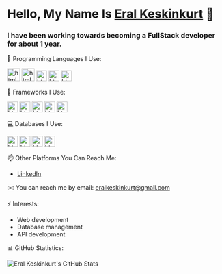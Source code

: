# Hello, My Name Is [Eral Keskinkurt](https://github.com/TamperMonkeyUpp) 👋

### I have been working towards becoming a FullStack developer for about 1 year.

🌱 Programming Languages I Use:

<img src="https://www.svgrepo.com/show/452228/html-5.svg" width="30" height="30" alt="html" />  <img src="https://www.svgrepo.com/show/452185/css-3.svg" width="30" height="30" alt="html" />  <img src="https://www.svgrepo.com/show/353925/javascript.svg" width="25" height="25" alt="html" />  <img src="https://www.svgrepo.com/show/452075/node-js.svg" width="25" height="25" alt="html" />  <img src="https://www.svgrepo.com/show/452088/php.svg" width="25" height="25" alt="html" />

🔧 Frameworks I Use:

<img src="https://www.svgrepo.com/show/373940/nuxt.svg" width="25" height="25" alt="html" />  <img src="https://www.svgrepo.com/show/306466/next-dot-js.svg" width="25" height="25" alt="html" />  <img src="https://www.svgrepo.com/show/374118/tailwind.svg" width="25" height="25" alt="html" />  <img src="https://www.svgrepo.com/show/353498/bootstrap.svg" width="25" height="25" alt="html" />  <img src="https://www.svgrepo.com/show/452130/vue.svg" width="25" height="25" alt="html" />

💻 Databases I Use:

<img src="https://www.svgrepo.com/show/331488/mongodb.svg" width="25" height="25" alt="html" />  <img src="https://www.svgrepo.com/show/373848/mysql.svg" width="25" height="25" alt="html" />  <img src="https://www.svgrepo.com/show/354200/postgresql.svg" width="25" height="25" alt="html" />  <img src="https://www.svgrepo.com/show/473751/phpmyadmin.svg" width="25" height="25" alt="html" />


📫 Other Platforms You Can Reach Me:
- [LinkedIn](https://www.linkedin.com/in/eral-keskinkurt-255b27255/)

✉️ You can reach me by email: eralkeskinkurt@gmail.com

⚡ Interests:
- Web development
- Database management
- API development

📊 GitHub Statistics:

![Eral Keskinkurt's GitHub Stats](https://github-readme-stats.vercel.app/api?username=EralKeskinkurt&show_icons=true&theme=radical)
